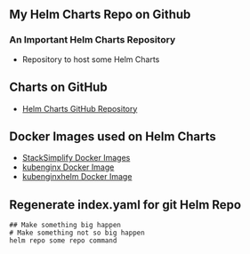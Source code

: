 ## My Helm Charts Repo on Github

### An Important Helm Charts Repository
- Repository to host some Helm Charts 

## Charts on GitHub
- [Helm Charts GitHub Repository](https://github.com/stacksimplify/helm-charts)

## Docker Images used on Helm Charts
- [StackSimplify Docker Images](https://github.com/stacksimplify?tab=packages)
- [kubenginx Docker Image](https://github.com/users/stacksimplify/packages/container/package/kubenginx)
- [kubenginxhelm Docker Image](https://github.com/users/stacksimplify/packages/container/package/kubenginxhelm)

## Regenerate index.yaml for git Helm Repo
```t
## Make something big happen
# Make something not so big happen
helm repo some repo command

```
